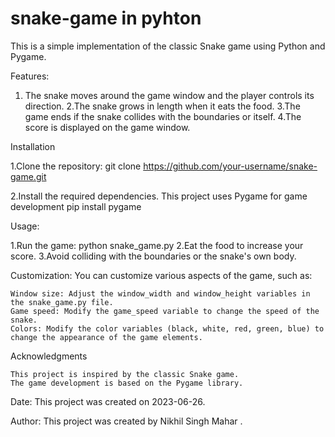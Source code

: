 # snake-game in pyhton
This is a simple implementation of the classic Snake game using Python and Pygame.

Features:

  1. The snake moves around the game window and the player controls its direction.
  2.The snake grows in length when it eats the food.
  3.The game ends if the snake collides with the boundaries or itself.
  4.The score is displayed on the game window.

Installation

1.Clone the repository:
    git clone https://github.com/your-username/snake-game.git

2.Install the required dependencies. This project uses Pygame for game development
    pip install pygame

Usage:

1.Run the game:
     python snake_game.py
2.Eat the food to increase your score.
3.Avoid colliding with the boundaries or the snake's own body.

Customization:
 You can customize various aspects of the game, such as:

    Window size: Adjust the window_width and window_height variables in the snake_game.py file.
    Game speed: Modify the game_speed variable to change the speed of the snake.
    Colors: Modify the color variables (black, white, red, green, blue) to change the appearance of the game elements.

Acknowledgments

    This project is inspired by the classic Snake game.
    The game development is based on the Pygame library.
    
Date:
This project was created on 2023-06-26.

Author:
This project was created by Nikhil Singh Mahar .
   
